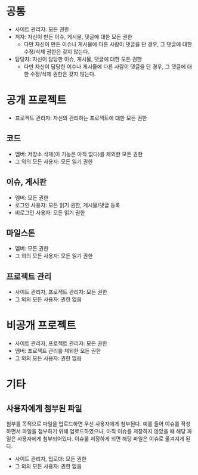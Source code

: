 공통
====

* 사이트 관리자: 모든 권한
* 저자: 자신이 만든 이슈, 게시물, 댓글에 대한 모든 권한
    * 다만 자신이 만든 이슈나 게시물에 다른 사람이 댓글을 단 경우, 그 댓글에 대한 수정/삭제 권한은 갖지 않는다.
* 담당자: 자신이 담당한 이슈, 게시물, 댓글에 대한 모든 권한
    * 다만 자신이 담당한 이슈나 게시물에 다른 사람이 댓글을 단 경우, 그 댓글에 대한 수정/삭제 권한은 갖지 않는다.

공개 프로젝트
=============

* 프로젝트 관리자: 자신의 관리하는 프로젝트에 대한 모든 권한

코드
----

* 멤버: 저장소 삭제(이 기능은 아직 없다)를 제외한 모든 권한
* 그 외의 모든 사용자: 모든 읽기 권한

이슈, 게시판
------------

* 멤버: 모든 권한
* 로그인 사용자: 모든 읽기 권한, 게시물/댓글 등록
* 비로그인 사용자: 모든 읽기 권한

마일스톤
--------

* 멤버: 모든 권한
* 그 외의 모든 사용자: 모든 읽기 권한

프로젝트 관리
-------------

* 사이트 관리자, 프로젝트 관리자: 모든 권한
* 그 외의 모든 사용자: 권한 없음

비공개 프로젝트
===============

* 사이트 관리자, 프로젝트 관리자: 모든 권한
* 멤버: 프로젝트 관리를 제외한 모든 권한
* 그 외의 모든 사용자: 권한 없음

기타
====

사용자에게 첨부된 파일
----------------------

첨부를 목적으로 파일을 업로드하면 우선 사용자에게 첨부된다. 예를 들어 이슈를 작성하면서 파일을 첨부하기 위해 업로드하였으나, 아직 이슈를 저장하지 않았을 때 해당 파일은 사용자에게 첨부되어있다. 이슈룰 저장하게 되면 해당 파일은 이슈로 옮겨지게 된다.

* 사이트 관리자, 업로더: 모든 권한
* 그 외의 모든 사용자: 권한 없음
